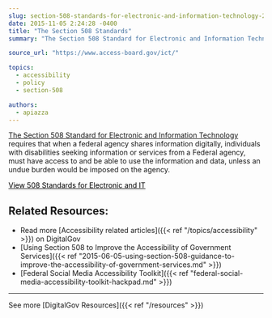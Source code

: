 ```yaml
---
slug: section-508-standards-for-electronic-and-information-technology-2
date: 2015-11-05 2:24:28 -0400
title: "The Section 508 Standards"
summary: "The Section 508 Standard for Electronic and Information Technology requires that when a federal agency shares information digitally, individuals with disabilities seeking information or services from a federal agency, must have access to and be able to use the information and data, unless an undue burden would be imposed on the agency."

source_url: "https://www.access-board.gov/ict/"

topics:
  - accessibility
  - policy
  - section-508

authors:
  - apiazza
---
```


[The Section 508 Standard for Electronic and Information Technology](https://www.access-board.gov/ict/) requires that when a federal agency shares information digitally, individuals with disabilities seeking information or services from a Federal agency, must have access to and be able to use the information and data, unless an undue burden would be imposed on the agency.

<a class="button" style="color: #000000" href="http://www.access-board.gov/guidelines-and-standards/communications-and-it/about-the-section-508-standards/section-508-standards">View 508 Standards for Electronic and IT</a>

## Related Resources:

* Read more [Accessibility related articles]({{< ref "/topics/accessibility" >}}) on DigitalGov
* [Using Section 508 to Improve the Accessibility of Government Services]({{< ref "2015-06-05-using-section-508-guidance-to-improve-the-accessibility-of-government-services.md" >}})
* [Federal Social Media Accessibility Toolkit]({{< ref "federal-social-media-accessibility-toolkit-hackpad.md" >}})

* * *

See more [DigitalGov Resources]({{< ref "/resources" >}})
